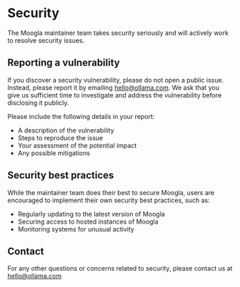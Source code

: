 # Security

The Moogla maintainer team takes security seriously and will actively work to resolve security issues.

## Reporting a vulnerability

If you discover a security vulnerability, please do not open a public issue. Instead, please report it by emailing hello@ollama.com. We ask that you give us sufficient time to investigate and address the vulnerability before disclosing it publicly.

Please include the following details in your report:
- A description of the vulnerability
- Steps to reproduce the issue
- Your assessment of the potential impact
- Any possible mitigations

## Security best practices

While the maintainer team does their best to secure Moogla, users are encouraged to implement their own security best practices, such as:

- Regularly updating to the latest version of Moogla
- Securing access to hosted instances of Moogla
- Monitoring systems for unusual activity

## Contact

For any other questions or concerns related to security, please contact us at hello@ollama.com
